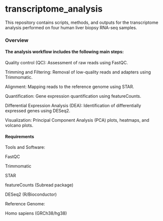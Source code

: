 # transcriptome_analysis

This repository contains scripts, methods, and outputs for the transcriptome analysis performed on four human liver biopsy RNA-seq samples.

### Overview

#### The analysis workflow includes the following main steps:

Quality control (QC): Assessment of raw reads using FastQC.

Trimming and Filtering: Removal of low-quality reads and adapters using Trimmomatic.

Alignment: Mapping reads to the reference genome using STAR.

Quantification: Gene expression quantification using featureCounts.

Differential Expression Analysis (DEA): Identification of differentially expressed genes using DESeq2.

Visualization: Principal Component Analysis (PCA) plots, heatmaps, and volcano plots.

#### Requirements

Tools and Software:

FastQC

Trimmomatic

STAR

featureCounts (Subread package)

DESeq2 (R/Bioconductor)

Reference Genome:

Homo sapiens (GRCh38/hg38)
